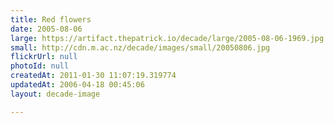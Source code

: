 ```yaml
---
title: Red flowers
date: 2005-08-06
large: https://artifact.thepatrick.io/decade/large/2005-08-06-1969.jpg
small: http://cdn.m.ac.nz/decade/images/small/20050806.jpg
flickrUrl: null
photoId: null
createdAt: 2011-01-30 11:07:19.319774
updatedAt: 2006-04-18 00:45:06
layout: decade-image

---
```


